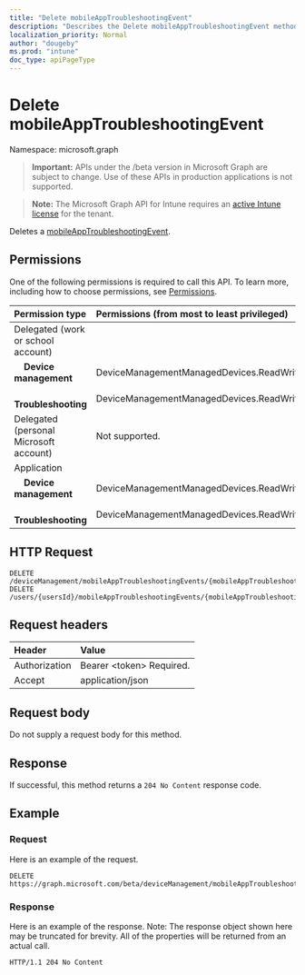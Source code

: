 ```yaml
---
title: "Delete mobileAppTroubleshootingEvent"
description: "Describes the Delete mobileAppTroubleshootingEvent method of the Microsoft Graph API for Intune, which supports multiple workflows."
localization_priority: Normal
author: "dougeby"
ms.prod: "intune"
doc_type: apiPageType
---
```


# Delete mobileAppTroubleshootingEvent

Namespace: microsoft.graph

> **Important:** APIs under the /beta version in Microsoft Graph are subject to change. Use of these APIs in production applications is not supported.

> **Note:** The Microsoft Graph API for Intune requires an [active Intune license](https://go.microsoft.com/fwlink/?linkid=839381) for the tenant.

Deletes a [mobileAppTroubleshootingEvent](../resources/intune-shared-mobileapptroubleshootingevent.md).

## Permissions
One of the following permissions is required to call this API. To learn more, including how to choose permissions, see [Permissions](/graph/permissions-reference).

|Permission type|Permissions (from most to least privileged)|
|:---|:---|
|Delegated (work or school account)||
|&nbsp; &nbsp; **Device management**|DeviceManagementManagedDevices.ReadWrite.All|
|&nbsp; &nbsp; **Troubleshooting**|DeviceManagementManagedDevices.ReadWrite.All|
|Delegated (personal Microsoft account)|Not supported.|
|Application||
|&nbsp; &nbsp; **Device management**|DeviceManagementManagedDevices.ReadWrite.All|
|&nbsp; &nbsp; **Troubleshooting**|DeviceManagementManagedDevices.ReadWrite.All|

## HTTP Request
<!-- {
  "blockType": "ignored"
}
-->
``` http
DELETE /deviceManagement/mobileAppTroubleshootingEvents/{mobileAppTroubleshootingEventId}
DELETE /users/{usersId}/mobileAppTroubleshootingEvents/{mobileAppTroubleshootingEventId}
```

## Request headers
|Header|Value|
|:---|:---|
|Authorization|Bearer &lt;token&gt; Required.|
|Accept|application/json|

## Request body
Do not supply a request body for this method.

## Response
If successful, this method returns a `204 No Content` response code.

## Example

### Request
Here is an example of the request.
``` http
DELETE https://graph.microsoft.com/beta/deviceManagement/mobileAppTroubleshootingEvents/{mobileAppTroubleshootingEventId}
```

### Response
Here is an example of the response. Note: The response object shown here may be truncated for brevity. All of the properties will be returned from an actual call.
``` http
HTTP/1.1 204 No Content
```














